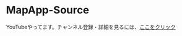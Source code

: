 # MapApp-Source
YouTubeやってます。チャンネル登録・詳細を見るには、[ここをクリック](https://www.youtube.com/@%E3%81%8A%E3%81%AB%E3%81%8E%E3%82%8A%E3%81%A7%E3%81%99-%E9%89%84%E3%82%AA%E3%82%BF)

